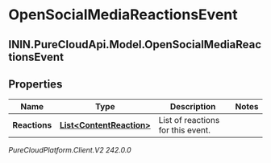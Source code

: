 # OpenSocialMediaReactionsEvent

## ININ.PureCloudApi.Model.OpenSocialMediaReactionsEvent

## Properties

|Name | Type | Description | Notes|
|------------ | ------------- | ------------- | -------------|
| **Reactions** | [**List&lt;ContentReaction&gt;**](ContentReaction) | List of reactions for this event. | |



_PureCloudPlatform.Client.V2 242.0.0_

